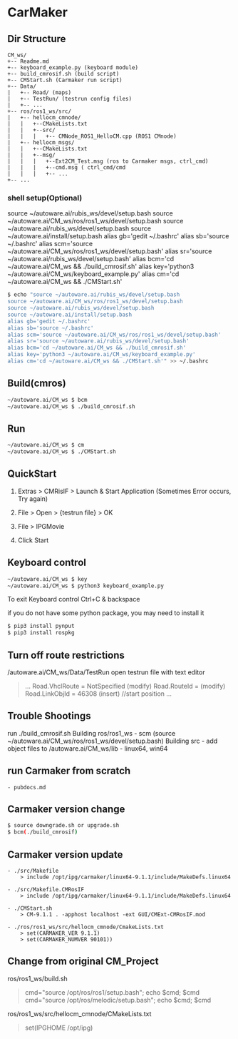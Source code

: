 # CarMaker

## Dir Structure
```
CM_ws/
+-- Readme.md
+-- keyboard_example.py (keyboard module)
+-- build_cmrosif.sh (build script)
+-- CMStart.sh (Carmaker run script)
+-- Data/
|   +-- Road/ (maps)
|   +-- TestRun/ (testrun config files)
|   +-- ...
+-- ros/ros1_ws/src/
|   +-- hellocm_cmnode/
|   |   +--CMakeLists.txt
|   |   +--src/
|   |   |   +-- CMNode_ROS1_HelloCM.cpp (ROS1 CMnode)
|   +-- hellocm_msgs/
|   |   +--CMakeLists.txt
|   |   +--msg/
|   |   |   +--Ext2CM_Test.msg (ros to Carmaker msgs, ctrl_cmd)
|   |   |   +--cmd.msg ( ctrl_cmd/cmd
|   |   |   +-- ...
+-- ...
```

### shell setup(Optional)
source ~/autoware.ai/rubis_ws/devel/setup.bash
source ~/autoware.ai/CM_ws/ros/ros1_ws/devel/setup.bash
source ~/autoware.ai/rubis_ws/devel/setup.bash
source ~/autoware.ai/install/setup.bash
alias gb='gedit ~/.bashrc'
alias sb='source ~/.bashrc'
alias scm='source ~/autoware.ai/CM_ws/ros/ros1_ws/devel/setup.bash'
alias sr='source ~/autoware.ai/rubis_ws/devel/setup.bash'
alias bcm='cd ~/autoware.ai/CM_ws && ./build_cmrosif.sh'
alias key='python3 ~/autoware.ai/CM_ws/keyboard_example.py'
alias cm='cd ~/autoware.ai/CM_ws && ./CMStart.sh'

```sh
$ echo "source ~/autoware.ai/rubis_ws/devel/setup.bash
source ~/autoware.ai/CM_ws/ros/ros1_ws/devel/setup.bash
source ~/autoware.ai/rubis_ws/devel/setup.bash
source ~/autoware.ai/install/setup.bash
alias gb='gedit ~/.bashrc'
alias sb='source ~/.bashrc'
alias scm='source ~/autoware.ai/CM_ws/ros/ros1_ws/devel/setup.bash'
alias sr='source ~/autoware.ai/rubis_ws/devel/setup.bash'
alias bcm='cd ~/autoware.ai/CM_ws && ./build_cmrosif.sh'
alias key='python3 ~/autoware.ai/CM_ws/keyboard_example.py'
alias cm='cd ~/autoware.ai/CM_ws && ./CMStart.sh'" >> ~/.bashrc
```

## Build(cmros)
```sh
~/autoware.ai/CM_ws $ bcm
~/autoware.ai/CM_ws $ ./build_cmrosif.sh
```


## Run
```sh
~/autoware.ai/CM_ws $ cm
~/autoware.ai/CM_ws $ ./CMStart.sh
```

## QuickStart

1. Extras > CMRisIF > Launch & Start Application
(Sometimes Error occurs, Try again)

2. File > Open > {testrun file} > OK
3. File > IPGMovie
4. Click Start


## Keyboard control
```sh
~/autoware.ai/CM_ws $ key
~/autoware.ai/CM_ws $ python3 keyboard_example.py
```
To exit Keyboard control
Ctrl+C & backspace

if you do not have some python package, you may need to install it
```sh
$ pip3 install pynput
$ pip3 install rospkg
```

## Turn off route restrictions
/autoware.ai/CM_ws/Data/TestRun
open testrun file with text editor

>...
>Road.VhclRoute = NotSpecified      (modify)
>Road.RouteId =                     (modify)
>Road.LinkObjId = 46308             (insert)    //start position
>...

## Trouble Shootings
run ./build_cmrosif.sh
Building ros/ros1_ws
    - scm (source ~/autoware.ai/CM_ws/ros/ros1_ws/devel/setup.bash)
Building src
    - add object files to /autoware.ai/CM_ws/lib
    - linux64, win64

## run Carmaker from scratch
    - pubdocs.md

## Carmaker version change
```sh
$ source downgrade.sh or upgrade.sh
$ bcm(./build_cmrosif)
```

## Carmaker version update
    - ./src/Makefile
        > include /opt/ipg/carmaker/linux64-9.1.1/include/MakeDefs.linux64

    - ./src/Makefile.CMRosIF 
        > include /opt/ipg/carmaker/linux64-9.1.1/include/MakeDefs.linux64

    - ./CMStart.sh 
        > CM-9.1.1 . -apphost localhost -ext GUI/CMExt-CMRosIF.mod

    - ./ros/ros1_ws/src/hellocm_cmnode/CmakeLists.txt
        > set(CARMAKER_VER 9.1.1)
        > set(CARMAKER_NUMVER 90101))
   

## Change from original CM_Project
ros/ros1_ws/build.sh

>cmd="source /opt/ros/ros1/setup.bash"; echo $cmd; $cmd
>cmd="source /opt/ros/melodic/setup.bash"; echo $cmd; $cmd

ros/ros1_ws/src/hellocm_cmnode/CMakeLists.txt
>set(IPGHOME /opt/ipg)